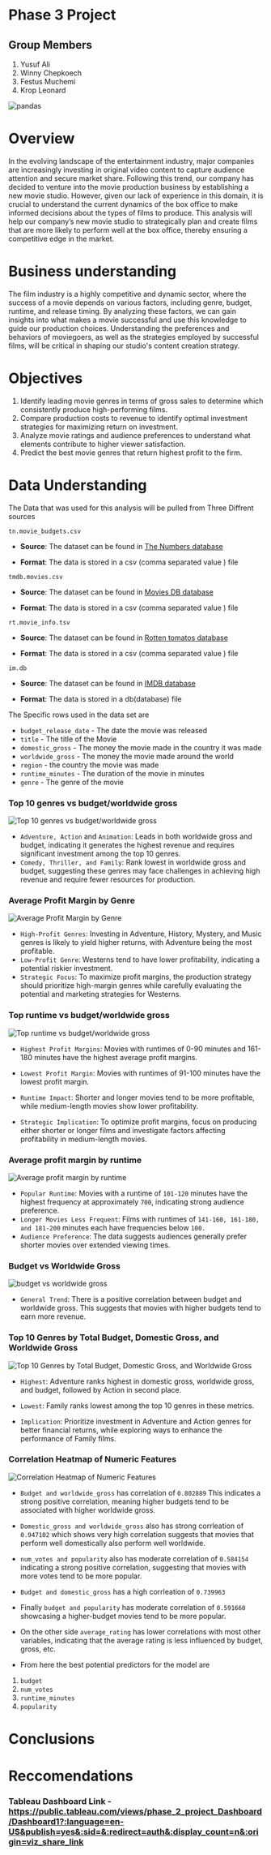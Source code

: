 # Phase 3 Project
## Group Members


1.   Yusuf Ali
2.   Winny Chepkoech
3.   Festus Muchemi
4.   Krop Leonard


![pandas](https://img.freepik.com/free-vector/online-cinema-banner-with-open-clapper-board-film-strip_1419-2242.jpg)

# Overview
In the evolving landscape of the entertainment industry, major companies are increasingly investing in original video content to capture audience attention and secure market share. Following this trend, our company has decided to venture into the movie production business by establishing a new movie studio. However, given our lack of experience in this domain, it is crucial to understand the current dynamics of the box office to make informed decisions about the types of films to produce. This analysis will help our company’s new movie studio to strategically plan and create films that are more likely to perform well at the box office, thereby ensuring a competitive edge in the market.

# Business understanding
The film industry is a highly competitive and dynamic sector, where the success of a movie depends on various factors, including genre, budget, runtime,  and release timing. By analyzing these factors, we can gain insights into what makes a movie successful and use this knowledge to guide our production choices. Understanding the preferences and behaviors of moviegoers, as well as the strategies employed by successful films, will be critical in shaping our studio's content creation strategy.

# Objectives
1.	Identify leading movie genres in terms of gross sales to determine which consistently produce high-performing films.
2.	Compare production costs to revenue to identify optimal investment strategies for maximizing return on investment.
3.	Analyze movie ratings and audience preferences to understand what elements contribute to higher viewer satisfaction.
4.	Predict the best movie genres that return highest profit to the firm.

# Data Understanding
The Data that was used for this analysis will be pulled from Three Diffrent sources

`tn.movie_budgets.csv`

* **Source**: The dataset can be found in  [The Numbers database](https://www.the-numbers.com/)

* **Format**: The data is stored in a csv (comma separated value ) file

`tmdb.movies.csv`

* **Source**: The dataset can be found in  [Movies DB database](https://www.themoviedb.org/)

* **Format**: The data is stored in a csv (comma separated value ) file

`rt.movie_info.tsv`

* **Source**: The dataset can be found in  [Rotten tomatos database](https://www.rottentomatoes.com/)

* **Format**: The data is stored in a csv (comma separated value ) file

`im.db`

* **Source**: The dataset can be found in  [IMDB database](https://www.imdb.com/)

* **Format**: The data is stored in a db(database) file 

The Specific rows used in the data set are 

* `budget_release_date` - The date the movie was released
* `title` - The title of the Movie
* `domestic_gross` - The money the movie made in the country it was made
* `worldwide_gross` - The money the movie made around the world 
* `region` - the country the movie was made 
* `runtime_minutes` - The duration of the movie in minutes  
* `genre` - The genre of the movie 

### **Top 10 genres vs budget/worldwide gross**
![Top 10 genres vs budget/worldwide gross](https://github.com/Churabros/Moringa_phase2_project/blob/main/Visualisations/Top%2010%20genres%20vs%20budget%3Aworldwide%20gross.png)
- `Adventure, Action` and `Animation`: Leads in both worldwide gross and budget, indicating it generates the highest revenue and requires significant investment among the top 10 genres.
- `Comedy, Thriller, and Family`: Rank lowest in worldwide gross and budget, suggesting these genres may face challenges in achieving high revenue and require fewer resources for production.



### **Average Profit Margin by Genre**
![Average Profit Margin by Genre](https://github.com/Churabros/Moringa_phase2_project/blob/main/Visualisations/Average%20Profit%20Margin%20by%20Genre.png)
- `High-Profit Genres`: Investing in Adventure, History, Mystery, and Music genres is likely to yield higher returns, with Adventure being the most profitable.
- `Low-Profit Genre`: Westerns tend to have lower profitability, indicating a potential riskier investment.
- `Strategic Focus`: To maximize profit margins, the production strategy should prioritize high-margin genres while carefully evaluating the potential and marketing strategies for Westerns.


### **Top runtime vs budget/worldwide gross**
![Top runtime vs budget/worldwide gross](https://github.com/Churabros/Moringa_phase2_project/blob/main/Visualisations/Top%20runtime%20vs%20budget%3Aworldwide%20gross.png)
- `Highest Profit Margins`: Movies with runtimes of 0-90 minutes and 161-180 minutes have the highest average profit margins.

- `Lowest Profit Margin`: Movies with runtimes of 91-100 minutes have the lowest profit margin.

- `Runtime Impact`: Shorter and longer movies tend to be more profitable, while medium-length movies show lower profitability.

- `Strategic Implication`: To optimize profit margins, focus on producing either shorter or longer films and investigate factors affecting profitability in medium-length movies.

### **Average profit margin by runtime**
![Average profit margin by runtime](https://github.com/Churabros/Moringa_phase2_project/blob/main/Visualisations/Average%20profit%20margin%20by%20runtime.png)
- `Popular Runtime`: Movies with a runtime of `101-120` minutes have the highest frequency at approximately `700`, indicating strong audience preference.
- `Longer Movies Less Frequent`: Films with runtimes of `141-160, 161-180, and 181-200` minutes each have frequencies below `100.`
- `Audience Preference`: The data suggests audiences generally prefer shorter movies over extended viewing times.

### **Budget vs Worldwide Gross**
![ budget vs worldwide gross](https://github.com/Churabros/Moringa_phase2_project/blob/main/Visualisations/Budget%20vs%20Worldwide%20Gross.png)
- `General Trend`: There is a positive correlation between budget and worldwide gross. This suggests that movies with higher budgets tend to earn more revenue.

### **Top 10 Genres by Total Budget, Domestic Gross, and Worldwide Gross**
![Top 10 Genres by Total Budget, Domestic Gross, and Worldwide Gross](https://github.com/Churabros/Moringa_phase2_project/blob/main/Visualisations/Top%2010%20genres%20vs%20budget%3Aworldwide%20gross.png)
- `Highest`: Adventure ranks highest in domestic gross, worldwide gross, and budget, followed by Action in second place.

- `Lowest`: Family ranks lowest among the top 10 genres in these metrics.

- `Implication`: Prioritize investment in Adventure and Action genres for better financial returns, while exploring ways to enhance the performance of Family films.

### **Correlation Heatmap of Numeric Features**
![Correlation Heatmap of Numeric Features](https://github.com/Churabros/Moringa_phase2_project/blob/main/Visualisations/Top%2010%20Genres%20by%20Total%20Budget%2C%20Domestic%20Gross%2C%20and%20Worldwide%20Gross.png)
- `Budget and worldwide_gross` has correlation of `0.802889` This indicates a strong positive correlation, meaning higher budgets tend to be associated with higher worldwide gross.
- `Domestic_gross and worldwide_gross` also has strong corrleation of `0.947102` which shows very high correlation suggests that movies that perform well domestically also perform well worldwide.
- `num_votes and popularity` also has moderate correlation of `0.584154` indicating a strong positive correlation, suggesting that movies with more votes tend to be more popular.

- `Budget and domestic_gross`  has a high corrleation of `0.739963`
- Finally `budget and popularity` has moderate correlation of `0.591660` showcasing a higher-budget movies tend to be more popular.
- On the other side `average_rating` has lower correlations with most other variables, indicating that the average rating is less influenced by budget, gross, etc.
- From here the best potential predictors for the model are
1. `budget`
2. `num_votes`
2. `runtime_minutes`
4. `popularity`  

# Conclusions

# Reccomendations


### Tableau Dashboard Link - https://public.tableau.com/views/phase_2_project_Dashboard/Dashboard1?:language=en-US&publish=yes&:sid=&:redirect=auth&:display_count=n&:origin=viz_share_link







